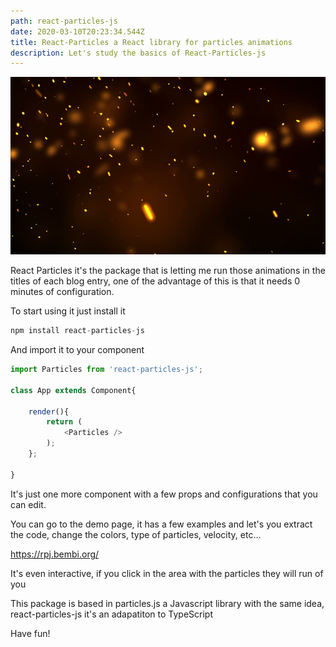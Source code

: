 ```yaml
---
path: react-particles-js
date: 2020-03-10T20:23:34.544Z
title: React-Particles a React library for particles animations
description: Let's study the basics of React-Particles-js
---
```


![React Particles js](./particles.jpg)

React Particles it's the package that is letting me run those animations in the titles of each blog entry, one of the advantage of this is that it needs 0 minutes of configuration.

To start using it just install it

```js
npm install react-particles-js
```
And import it to your component

```js
import Particles from 'react-particles-js';
 
class App extends Component{
  
    render(){
        return (
            <Particles />
        );
    };
 
}
```
It's just one more component with a few props and configurations that you can edit.

You can go to the demo page, it has a few examples and let's you extract the code, change the colors, type of particles, velocity, etc...

https://rpj.bembi.org/

It's even interactive, if you click in the area with the particles they will run of you

This package is based in particles.js a Javascript library with the same idea, react-particles-js it's an adapatiton to TypeScript

Have fun!

